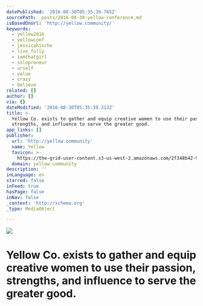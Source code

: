 ```yaml
---
datePublished: '2016-08-30T05:35:39.765Z'
sourcePath: _posts/2016-08-30-yellow-conference.md
isBasedOnUrl: 'http://yellow.community/'
keywords:
  - yellow2016
  - yellowconf
  - jessicahische
  - live_fully
  - iamthatgirl
  - solopreneur
  - urself
  - value
  - crazy
  - believe
related: []
author: []
via: {}
dateModified: '2016-08-30T05:35:39.313Z'
title: >-
  Yellow Co. exists to gather and equip creative women to use their passion,
  strengths, and influence to serve the greater good.
app_links: []
publisher:
  url: 'http://yellow.community'
  name: Yellow
  favicon: >-
    https://the-grid-user-content.s3-us-west-2.amazonaws.com/2f348b42-90b0-4d18-bee4-a57cd34c0758.png
  domain: yellow.community
description: ''
inLanguage: en
starred: false
inFeed: true
hasPage: false
inNav: false
_context: 'http://schema.org'
_type: MediaObject

---
```

![](https://s3-us-west-2.amazonaws.com/the-grid-img/p/d6630496bb37803c758343e037920644484dc550.jpg)

# **Yellow Co. exists to gather and equip creative women to use their passion, strengths, and influence to serve the greater good.**